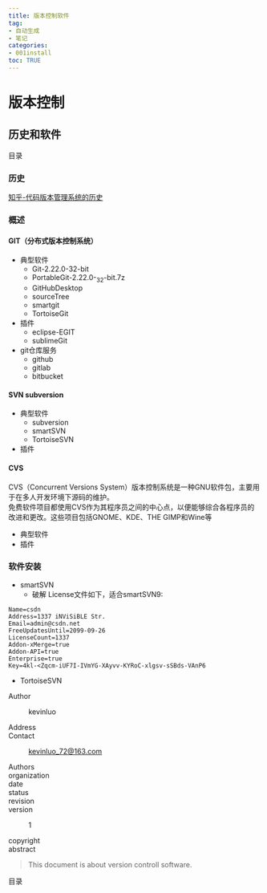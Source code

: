 ```yaml
---
title: 版本控制软件
tag: 
- 自动生成
- 笔记
categories:
- 001install
toc: TRUE
---
```

<h1 id="版本控制">版本控制</h1>
<h2 id="历史和软件">历史和软件</h2>
<div class="contents">
<p>目录</p>
</div>
<div class="section-numbering">

</div>
<h3 id="历史">历史</h3>
<p><a href="https://www.zhihu.com/question/25491925">知乎-代码版本管理系统的历史</a></p>
<h3 id="概述">概述</h3>
<h4 id="git分布式版本控制系统">GIT（分布式版本控制系统）</h4>
<ul>
<li>典型软件
<ul>
<li>Git-2.22.0-<span class="title-ref">32</span>-bit</li>
<li>PortableGit-2.22.0-<sub>32</sub>-bit.7z</li>
<li>GitHubDesktop</li>
<li>sourceTree</li>
<li>smartgit</li>
<li>TortoiseGit</li>
</ul></li>
<li>插件
<ul>
<li>eclipse-EGIT</li>
<li>sublimeGit</li>
</ul></li>
<li>git仓库服务
<ul>
<li>github</li>
<li>gitlab</li>
<li>bitbucket</li>
</ul></li>
</ul>
<h4 id="svn-subversion">SVN subversion</h4>
<ul>
<li>典型软件
<ul>
<li>subversion</li>
<li>smartSVN</li>
<li>TortoiseSVN</li>
</ul></li>
<li>插件</li>
</ul>
<h4 id="cvs">CVS</h4>
<div class="line-block">CVS（Concurrent Versions System）版本控制系统是一种GNU软件包，主要用于在多人开发环境下源码的维护。<br />
免费软件项目都使用CVS作为其程序员之间的中心点，以便能够综合各程序员的改进和更改。这些项目包括GNOME、KDE、THE GIMP和Wine等</div>
<ul>
<li>典型软件</li>
<li>插件</li>
</ul>
<h3 id="软件安装">软件安装</h3>
<ul>
<li>smartSVN
<ul>
<li>破解 License文件如下，适合smartSVN9:</li>
</ul></li>
</ul>
<pre><code>Name=csdn  
Address=1337 iNViSiBLE Str.  
Email=admin@csdn.net  
FreeUpdatesUntil=2099-09-26  
LicenseCount=1337  
Addon-xMerge=true  
Addon-API=true  
Enterprise=true  
Key=4kl-&lt;Zqcm-iUF7I-IVmYG-XAyvv-KYRoC-xlgsv-sSBds-VAnP6</code></pre>
<ul>
<li>TortoiseSVN</li>
</ul>
<dl>
<dt>Author</dt>
<dd><p>kevinluo</p>
</dd>
<dt>Address</dt>
<dd>
</dd>
<dt>Contact</dt>
<dd><p><a href="mailto:kevinluo_72@163.com">kevinluo_72@163.com</a></p>
</dd>
<dt>Authors</dt>
<dd>
</dd>
<dt>organization</dt>
<dd>
</dd>
<dt>date</dt>
<dd>
</dd>
<dt>status</dt>
<dd>
</dd>
<dt>revision</dt>
<dd>
</dd>
<dt>version</dt>
<dd><p>1</p>
</dd>
<dt>copyright</dt>
<dd>
</dd>
<dt>abstract</dt>
<dd>
</dd>
</dl>
<blockquote>
<p>This document is about version controll software.</p>
</blockquote>
<div class="meta" data-keywords="SVN, git, github">

</div>
<div class="contents" data-depth="6" data-backlinks="entry" data-local="">
<p>目录</p>
</div>
